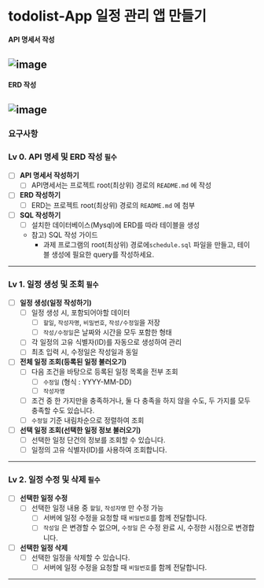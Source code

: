 # todolist-App 일정 관리 앱 만들기

**API 명세서 작성**

![image](https://github.com/user-attachments/assets/68173c89-11c8-46d3-81e0-3d51e0ea4e5e)
---
**ERD 작성**

![image](https://github.com/user-attachments/assets/a34c80e8-6f90-4b50-9ef4-3ac943e57b42)
---
### 요구사항
### Lv 0. API 명세 및 ERD 작성   `필수`

- [ ]  **API 명세서 작성하기**
    - [ ]  API명세서는 프로젝트 root(최상위) 경로의 `README.md` 에 작성

- [ ]  **ERD 작성하기**
    - [ ]  ERD는 프로젝트 root(최상위) 경로의 `README.md` 에 첨부

- [ ]  **SQL 작성하기**
    - [ ]  설치한 데이터베이스(Mysql)에 ERD를 따라 테이블을 생성
    - 참고) SQL 작성 가이드
        - 과제 프로그램의 root(최상위) 경로에`schedule.sql` 파일을 만들고, 테이블 생성에 필요한 query를 작성하세요.
---
### Lv 1. 일정 생성 및 조회  `필수`

- [ ]  **일정 생성(일정 작성하기)**
    - [ ]  일정 생성 시, 포함되어야할 데이터
        - [ ]  `할일`, `작성자명`, `비밀번호`, `작성/수정일`을 저장
        - [ ]  `작성/수정일`은 날짜와 시간을 모두 포함한 형태
    - [ ]  각 일정의 고유 식별자(ID)를 자동으로 생성하여 관리
    - [ ]  최초 입력 시, 수정일은 작성일과 동일
        
- [ ]  **전체 일정 조회(등록된 일정 불러오기)**
    - [ ]  다음 조건을 바탕으로 등록된 일정 목록을 전부 조회
        - [ ]  `수정일` (형식 : YYYY-MM-DD)
        - [ ]  `작성자명`
    - [ ]  조건 중 한 가지만을 충족하거나, 둘 다 충족을 하지 않을 수도, 두 가지를 모두 충족할 수도 있습니다.
    - [ ]  `수정일` 기준 내림차순으로 정렬하여 조회
        
- [ ]  **선택 일정 조회(선택한 일정 정보 불러오기)**
    - [ ]  선택한 일정 단건의 정보를 조회할 수 있습니다.
    - [ ]  일정의 고유 식별자(ID)를 사용하여 조회합니다.
---
### Lv 2. 일정 수정 및 삭제  `필수`

- [ ]  **선택한 일정 수정**
    - [ ]  선택한 일정 내용 중 `할일`, `작성자명` 만 수정 가능
        - [ ]  서버에 일정 수정을 요청할 때 `비밀번호`를 함께 전달합니다.
        - [ ]  `작성일` 은 변경할 수 없으며, `수정일` 은 수정 완료 시, 수정한 시점으로 변경합니다.
- [ ]  **선택한 일정 삭제**
    - [ ]  선택한 일정을 삭제할 수 있습니다.
        - [ ]  서버에 일정 수정을 요청할 때 `비밀번호`를 함께 전달합니다.
---
